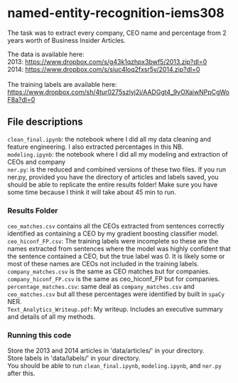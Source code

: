 # named-entity-recognition-iems308

The task was to extract every company, CEO name and percentage from 2 years worth of Business Insider Articles. 

The data is available here: 
<br>
2013: https://www.dropbox.com/s/g43k1qzhpx3bwf5/2013.zip?dl=0
<br>
2014: https://www.dropbox.com/s/siuc4loq2fxsr5y/2014.zip?dl=0
<br><br>
The training labels are available here:
<br>
https://www.dropbox.com/sh/4tur0275szlyj2j/AADGgt4_9yOXaiwNPpCgWoF8a?dl=0

## File descriptions
`clean_final.ipynb`: the notebook where I did all my data cleaning and feature engineering. I also extracted percentages in this NB.
<br>
`modeling.ipynb`: the notebook where I did all my modeling and extraction of CEOs and company
<br>
`ner.py`: is the reduced and combined versions of these two files. If you run ner.py, provided you have the directory of articles and labels saved, you should be able to replicate the entire results folder! Make sure you have some time because I think it will take about 45 min to run. 

### Results Folder
`ceo_matches.csv` contains all the CEOs extracted from sentences correctly identified as containing a CEO by my gradient boosting classifier model.
<br>
`ceo_hiconf_FP.csv`: The training labels were incomplete so these are the names extracted from sentences where the model was highly confident that the sentence contained a CEO, but the true label was 0. It is likely some or most of these names are CEOs not included in the training labels.
<br>
`company_matches.csv` is the same as CEO matches but for companies. 
<br>
`company_hiconf_FP.csv` is the same as ceo_hiconf_FP but for companies.
<br>
`percentage_matches.csv`: same deal as `company_matches.csv` and `ceo_matches.csv` but all these percentages were identified by built in `spaCy` NER. 
<br>
`Text_Analytics_Writeup.pdf`: My writeup. Includes an executive summary and details of all my methods. 

### Running this code
Store the 2013 and 2014 articles in 'data/articles/' in your directory.
<br>
Store labels in 'data/labels/' in your directory. 
<br>
You should be able to run `clean_final.ipynb`, `modeling.ipynb`, and `ner.py` after this. 
